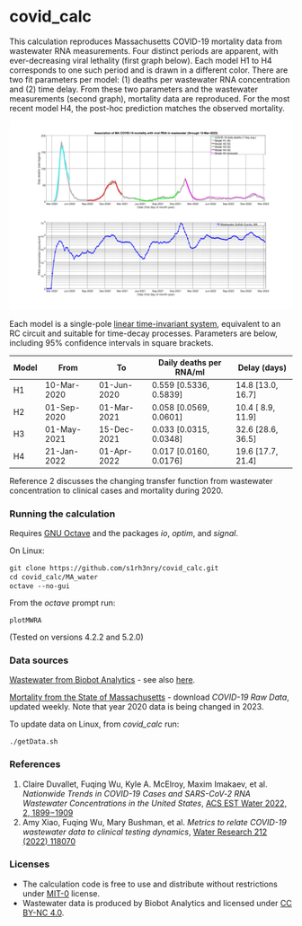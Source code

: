# covid_calc

This calculation reproduces Massachusetts COVID-19 mortality data from wastewater RNA measurements. Four distinct periods are apparent, with ever-decreasing viral lethality (first graph below).  Each model H1 to H4 corresponds to one such period and is drawn in a different color.  There are two fit parameters per model: (1) deaths per wastewater RNA concentration and (2) time delay.  From these two parameters and the wastewater measurements (second graph), mortality data are reproduced.  For the most recent model H4, the post-hoc prediction matches the observed mortality.

![graph](MA_water/plots/1.png)

Each model is a single-pole [linear time-invariant system](https://en.wikipedia.org/wiki/Linear_time-invariant_system), equivalent to an RC circuit and suitable for time-decay processes.  Parameters are below, including 95% confidence intervals in square brackets.

| Model|       From|         To|Daily deaths per RNA/ml|     Delay (days)|
|------|-----------|-----------|-----------------------|-----------------|
|    H1|10-Mar-2020|01-Jun-2020| 0.559 [0.5336, 0.5839]|14.8 [13.0, 16.7]|
|    H2|01-Sep-2020|01-Mar-2021| 0.058 [0.0569, 0.0601]|10.4 [ 8.9, 11.9]|
|    H3|01-May-2021|15-Dec-2021| 0.033 [0.0315, 0.0348]|32.6 [28.6, 36.5]|
|    H4|21-Jan-2022|01-Apr-2022| 0.017 [0.0160, 0.0176]|19.6 [17.7, 21.4]|

Reference 2 discusses the changing transfer function from wastewater concentration to clinical cases and mortality during 2020.

### Running the calculation
Requires [GNU Octave](https://octave.org/) and the packages *io*, *optim*, and *signal*.

On Linux:
```
git clone https://github.com/s1rh3nry/covid_calc.git
cd covid_calc/MA_water
octave --no-gui
```
From the *octave* prompt run:
```
plotMWRA
```
(Tested on versions 4.2.2 and 5.2.0)
### Data sources
[Wastewater from Biobot Analytics](https://github.com/biobotanalytics/covid19-wastewater-data) - see also [here](https://www.mwra.com/biobot/biobotdata.htm).

[Mortality from the State of Massachusetts](https://www.mass.gov/info-details/covid-19-response-reporting) - download *COVID-19 Raw Data*, updated weekly.  Note that year 2020 data is being changed in 2023.

To update data on Linux, from *covid_calc* run:
```
./getData.sh
```
### References
1. Claire Duvallet, Fuqing Wu, Kyle A. McElroy, Maxim Imakaev, et al. *Nationwide Trends in COVID-19 Cases and SARS-CoV‐2 RNA Wastewater Concentrations in the United States*, [ACS EST Water 2022, 2, 1899−1909](https://pubs.acs.org/action/showCitFormats?doi=10.1021/acsestwater.1c00434)
2. Amy Xiao, Fuqing Wu, Mary Bushman, et al. *Metrics to relate COVID-19 wastewater data to clinical testing dynamics*, [Water Research 212 (2022) 118070](https://doi.org/10.1016/j.watres.2022.118070)
### Licenses
- The calculation code is free to use and distribute without restrictions under [MIT-0](LICENSE) license.
- Wastewater data is produced by Biobot Analytics and licensed under [CC BY-NC 4.0](https://creativecommons.org/licenses/by-nc/4.0/).

